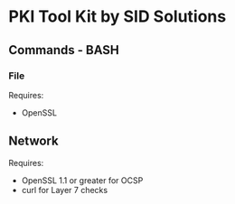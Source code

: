 # PKI Tool Kit by SID Solutions
## Commands - BASH

### File
Requires:
 - OpenSSL

## Network
Requires:
 - OpenSSL 1.1 or greater for OCSP
 - curl for Layer 7 checks
